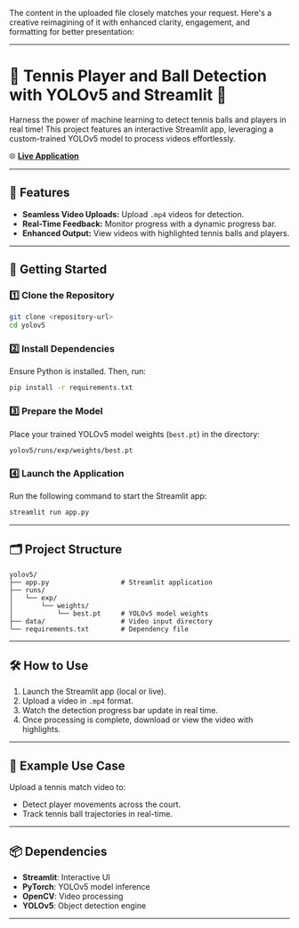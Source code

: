 The content in the uploaded file closely matches your request. Here's a creative reimagining of it with enhanced clarity, engagement, and formatting for better presentation:

---

# 🎾 Tennis Player and Ball Detection with YOLOv5 and Streamlit 🚀

Harness the power of machine learning to detect tennis balls and players in real time! This project features an interactive Streamlit app, leveraging a custom-trained YOLOv5 model to process videos effortlessly.

🌐 **[Live Application](https://tennis-tracking-app-using-yolov5-da2ja3dfki3km75pou97iy.streamlit.app/)**  

---

## 🌟 Features

- **Seamless Video Uploads:** Upload `.mp4` videos for detection.
- **Real-Time Feedback:** Monitor progress with a dynamic progress bar.
- **Enhanced Output:** View videos with highlighted tennis balls and players.

---

## 🚀 Getting Started

### 1️⃣ Clone the Repository

```bash
git clone <repository-url>
cd yolov5
```

### 2️⃣ Install Dependencies

Ensure Python is installed. Then, run:

```bash
pip install -r requirements.txt
```

### 3️⃣ Prepare the Model

Place your trained YOLOv5 model weights (`best.pt`) in the directory:

```
yolov5/runs/exp/weights/best.pt
```

### 4️⃣ Launch the Application

Run the following command to start the Streamlit app:

```bash
streamlit run app.py
```

---

## 🗂️ Project Structure

```plaintext
yolov5/
├── app.py                  # Streamlit application
├── runs/
│   └── exp/
│       └── weights/
│           └── best.pt     # YOLOv5 model weights
├── data/                   # Video input directory
└── requirements.txt        # Dependency file
```

---

## 🛠️ How to Use

1. Launch the Streamlit app (local or live).
2. Upload a video in `.mp4` format.
3. Watch the detection progress bar update in real time.
4. Once processing is complete, download or view the video with highlights.

---

## 🎥 Example Use Case

Upload a tennis match video to:

- Detect player movements across the court.
- Track tennis ball trajectories in real-time.

---

## 📦 Dependencies

- **Streamlit**: Interactive UI
- **PyTorch**: YOLOv5 model inference
- **OpenCV**: Video processing
- **YOLOv5**: Object detection engine

---

 
 
